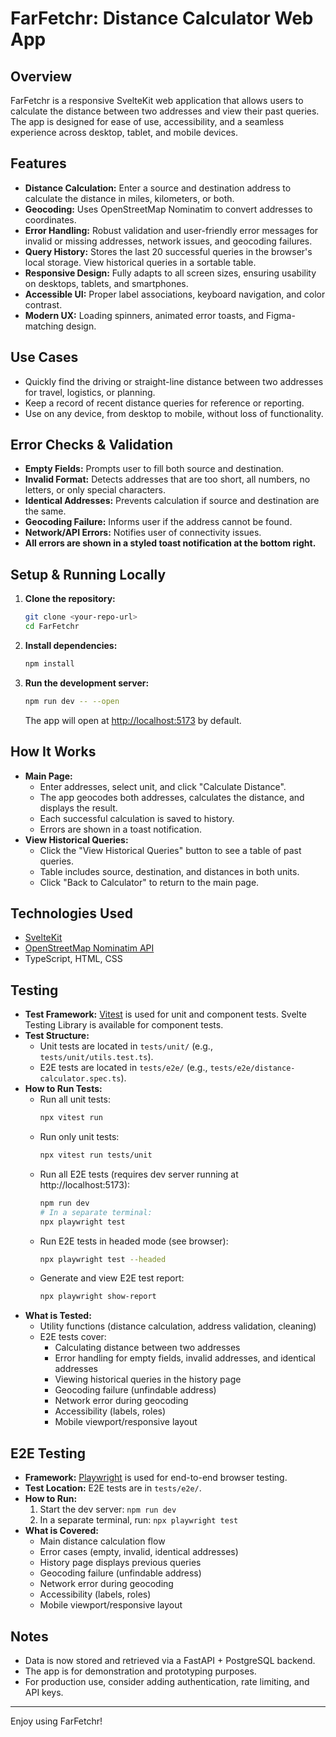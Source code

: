 # FarFetchr: Distance Calculator Web App

## Overview
FarFetchr is a responsive SvelteKit web application that allows users to calculate the distance between two addresses and view their past queries. The app is designed for ease of use, accessibility, and a seamless experience across desktop, tablet, and mobile devices.

## Features
- **Distance Calculation:** Enter a source and destination address to calculate the distance in miles, kilometers, or both.
- **Geocoding:** Uses OpenStreetMap Nominatim to convert addresses to coordinates.
- **Error Handling:** Robust validation and user-friendly error messages for invalid or missing addresses, network issues, and geocoding failures.
- **Query History:** Stores the last 20 successful queries in the browser's local storage. View historical queries in a sortable table.
- **Responsive Design:** Fully adapts to all screen sizes, ensuring usability on desktops, tablets, and smartphones.
- **Accessible UI:** Proper label associations, keyboard navigation, and color contrast.
- **Modern UX:** Loading spinners, animated error toasts, and Figma-matching design.

## Use Cases
- Quickly find the driving or straight-line distance between two addresses for travel, logistics, or planning.
- Keep a record of recent distance queries for reference or reporting.
- Use on any device, from desktop to mobile, without loss of functionality.

## Error Checks & Validation
- **Empty Fields:** Prompts user to fill both source and destination.
- **Invalid Format:** Detects addresses that are too short, all numbers, no letters, or only special characters.
- **Identical Addresses:** Prevents calculation if source and destination are the same.
- **Geocoding Failure:** Informs user if the address cannot be found.
- **Network/API Errors:** Notifies user of connectivity issues.
- **All errors are shown in a styled toast notification at the bottom right.**

## Setup & Running Locally
1. **Clone the repository:**
   ```bash
   git clone <your-repo-url>
   cd FarFetchr
   ```
2. **Install dependencies:**
   ```bash
   npm install
   ```
3. **Run the development server:**
   ```bash
   npm run dev -- --open
   ```
   The app will open at [http://localhost:5173](http://localhost:5173) by default.

## How It Works
- **Main Page:**
  - Enter addresses, select unit, and click "Calculate Distance".
  - The app geocodes both addresses, calculates the distance, and displays the result.
  - Each successful calculation is saved to history.
  - Errors are shown in a toast notification.
- **View Historical Queries:**
  - Click the "View Historical Queries" button to see a table of past queries.
  - Table includes source, destination, and distances in both units.
  - Click "Back to Calculator" to return to the main page.

## Technologies Used
- [SvelteKit](https://kit.svelte.dev/)
- [OpenStreetMap Nominatim API](https://nominatim.openstreetmap.org/)
- TypeScript, HTML, CSS

## Testing
- **Test Framework:** [Vitest](https://vitest.dev/) is used for unit and component tests. Svelte Testing Library is available for component tests.
- **Test Structure:**
  - Unit tests are located in `tests/unit/` (e.g., `tests/unit/utils.test.ts`).
  - E2E tests are located in `tests/e2e/` (e.g., `tests/e2e/distance-calculator.spec.ts`).
- **How to Run Tests:**
  - Run all unit tests:
    ```bash
    npx vitest run
    ```
  - Run only unit tests:
    ```bash
    npx vitest run tests/unit
    ```
  - Run all E2E tests (requires dev server running at http://localhost:5173):
    ```bash
    npm run dev
    # In a separate terminal:
    npx playwright test
    ```
  - Run E2E tests in headed mode (see browser):
    ```bash
    npx playwright test --headed
    ```
  - Generate and view E2E test report:
    ```bash
    npx playwright show-report
    ```
- **What is Tested:**
  - Utility functions (distance calculation, address validation, cleaning)
  - E2E tests cover:
    - Calculating distance between two addresses
    - Error handling for empty fields, invalid addresses, and identical addresses
    - Viewing historical queries in the history page
    - Geocoding failure (unfindable address)
    - Network error during geocoding
    - Accessibility (labels, roles)
    - Mobile viewport/responsive layout

## E2E Testing
- **Framework:** [Playwright](https://playwright.dev/) is used for end-to-end browser testing.
- **Test Location:** E2E tests are in `tests/e2e/`.
- **How to Run:**
  1. Start the dev server: `npm run dev`
  2. In a separate terminal, run: `npx playwright test`
- **What is Covered:**
  - Main distance calculation flow
  - Error cases (empty, invalid, identical addresses)
  - History page displays previous queries
  - Geocoding failure (unfindable address)
  - Network error during geocoding
  - Accessibility (labels, roles)
  - Mobile viewport/responsive layout

## Notes

* Data is now stored and retrieved via a FastAPI + PostgreSQL backend.
* The app is for demonstration and prototyping purposes.
* For production use, consider adding authentication, rate limiting, and API keys.

---

Enjoy using FarFetchr!
